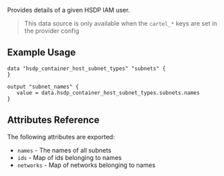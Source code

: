 Provides details of a given HSDP IAM user.

> This data source is only available when the `cartel_*` keys are set in the provider config

## Example Usage

```hcl
data "hsdp_container_host_subnet_types" "subnets" {
}

output "subnet_names" {
   value = data.hsdp_container_host_subnet_types.subnets.names
}
```

## Attributes Reference

The following attributes are exported:

* `names` - The names of all subnets
* `ids` - Map of ids belonging to names
* `networks` - Map of networks belonging to names
